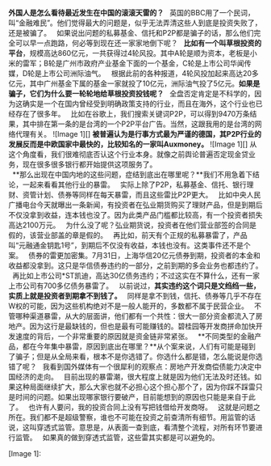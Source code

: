 **外国人是怎么看待最近发生在中国的滚滚天雷的？**
 
英国的BBC用了一个民词，叫“金融难民”。他们觉得最大的问题是，似乎无法弄清这些人到底是投资失败了，还是被骗了。
 
如果说出问题的私募基金、信托和P2P都是骗子的话，那么他们完全可以早一点跑路，何必等到现在还一家家地倒下呢？
 
**比如有一个叫草根投资的平台**，规模高达860亿元，一共获得过4轮风投。其中A轮是顺为资本，老板是小米的雷军；B轮是广州市政府产业基金下面的一个基金，C轮是上市公司华闻传媒，D轮是上市公司洲际油气。
 
根据此前的各种报道，4轮风投加起来高达20多亿元，其中广州基金下属的基金一家就投了10亿元，洲际油气投了5亿元。**如果是骗子，它们为什么要一轮轮地给草根投资投钱呢？**
 
全盘否定肯定是不科学的，因为这确实是一个在国内曾经受到明确政策支持的行业，而且在海外，这个行业也已经存在了很多年。
 
比如在谷歌上，我们搜索关键词P2P，可以得到9470万条结果，其中排在第一条的是台湾的一个P2P平台广告。当然，这跟我用的是台湾的网络代理有关。
![Image 1][]
**被普遍认为是行事方式最为严谨的德国，其P2P行业的发展反而是中欧国家中最快的，比较知名的一家叫Auxmoney。**
![Image 1][]
从这个角度看，我们很难彻底否认这个行业本身。就像之前舆论普遍否定现金贷业务，现在很多很多银行都开始提供这项服务了。  
 
**那么出现在中国内地的这些问题，症结到底出在哪里呢？**我们不用急着下结论，一起来看看其他行业的暴雷。
 
实际上除了P2P，私募基金、信托、银行理财、资管计划、债券等同样在每天暴雷，而且这些雷比P2P更大。
 
比如中央人民广播电台今天就曝出一条新闻，有投资者在弘业期货购买了理财产品，但是到期后不仅没拿到收益，连本钱也没了。因为此类产品门槛都比较高，有一个投资者损失高达2100万元。
 
为什么没了呢？弘业期货说，投资者在他们营业部签的合同是假的，该营业部盖的章是假的。
 
再比如，前天有个正规的私募暴雷了，产品叫“元融通金钥匙1号”，到期后不仅没有收益，本钱也没有。这类事件还不是个案。
 
债券的雷更加密集。7月31日，上海华信20亿元债券到期，投资者的本金和收益都没拿到。这只是华信债券违约的一部分，之前到期的多会业务也都违约了。
 
再比如上市公司\*ST凯迪，高达30亿债务违约；不过这实在不算什么，还有一家上市公司有700多亿债务暴雷了。
 
以前说过，**其实违约这个词只是文绉绉一些，实质上就是投资者到期拿不到钱了。**
 
同样是拿不到钱，信托、债券等几乎不存在W权的可能，因为这些机构绝对不是一般人能开的，多数都不属于民营企业。
 
不管哪种渠道暴雷，从大的层面讲，他们都有一个共性：很大一部分资金都流入了房地产。因为这行是最缺钱的，但也是最有可能赚钱的。碧桂园等开发商拼命加快开发速度的背后，一个非常重要的原因就是资金链非常紧张。
 
**不同类型的金融产品，都在今年集中暴雷，原因到底出在哪里？**从个案来说，人们有可能是碰到了骗子；但是从全局来看，根本不是你选错了。你选什么都是错，怎么能说是你选错了呢？
 
我看到国外媒体有一个很犀利的观察点：房地产开发商偿债能力决定中国经济的走向。
 
目前出现的暴雷潮，很大程度上就是因为他们无法及时还钱。如果这种局面继续扩大，那么大家也就不必担心这个担心那个了，因为你踩不踩雷只是时间的问题。如果出现哪家银行要破产，目前能想到的原因也只能是来自于此了。
 
也许有人要问，我的投资合同上没有写把钱借给开发商呀。
 
这就是问题之所在。我们都不是超级警察，谁也不可能在投资之前查清所有细节。用监管的话说，这叫穿透式监管。意思是，从表面一查到底，看清整个流程，对所有环节要进行监管。
 
如果真的做到穿透式监管，这些雷其实都是可以避免的。

[Image 1]: 